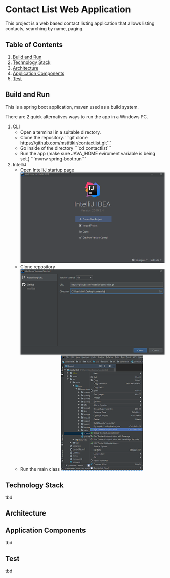 # Contact List Web Application

This project is a web based contact listing application that allows listing contacts, searching by name, paging.

## Table of Contents

1. [Build and Run](#build-run)
2. [Technology Stack](#technology-stack)
3. [Architecture](#architecture)
4. [Application Components](#application-components)
5. [Test](#test)

## <a name="build-run"></a>Build and Run

This is a spring boot application, maven used as a build system.

There are 2 quick alternatives ways to run the app in a Windows PC.

1. CLI
    - Open a terminal in a suitable directory.
    - Clone the repository.
        ´´´git clone https://github.com/mstftikir/contactlist.git´´´
    - Go inside of the directory
        ´´´cd contactlist´´´
    - Run the app (make sure JAVA_HOME eviroment variable is being set.)
        ´´´mvnw spring-boot:run´´´
2. IntelliJ
    - Open IntelliJ startup page
        ![](readme-resources/IntelliJStartUpPage.PNG)
    - Clone repository
        ![](readme-resources/IntelliJClone.PNG)
    - Run the main class
        ![](readme-resources/IntelliJRunApp.PNG)

## <a name="technology-stack"></a>Technology Stack

tbd

## <a name="architecture"></a>Architecture


## <a name="technology-stack"></a>Application Components

tbd


## <a name="test"></a>Test

tbd
